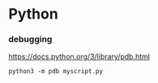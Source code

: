 # Python


### debugging
https://docs.python.org/3/library/pdb.html

```
python3 -m pdb myscript.py
```
